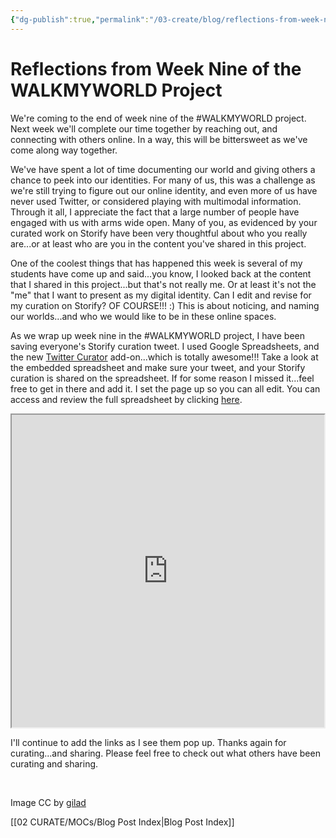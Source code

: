 ```yaml
---
{"dg-publish":true,"permalink":"/03-create/blog/reflections-from-week-nine-of-the-walkmyworld-project/","title":"Reflections from Week Nine of the #WALKMYWORLD Project","tags":["walkmyworld"]}
---
```


# Reflections from Week Nine of the WALKMYWORLD Project

We're coming to the end of week nine of the #WALKMYWORLD project. Next week we'll complete our time together by reaching out, and connecting with others online. In a way, this will be bittersweet as we've come along way together.

We've have spent a lot of time documenting our world and giving others a chance to peek into our identities. For many of us, this was a challenge as we're still trying to figure out our online identity, and even more of us have never used Twitter, or considered playing with multimodal information. Through it all, I appreciate the fact that a large number of people have engaged with us with arms wide open. Many of you, as evidenced by your curated work on Storify have been very thoughtful about who you really are...or at least who are you in the content you've shared in this project.

One of the coolest things that has happened this week is several of my students have come up and said...you know, I looked back at the content that I shared in this project...but that's not really me. Or at least it's not the "me" that I want to present as my digital identity. Can I edit and revise for my curation on Storify? OF COURSE!!! :) This is about noticing, and naming our worlds...and who we would like to be in these online spaces.

As we wrap up week nine in the #WALKMYWORLD project, I have been saving everyone's Storify curation tweet. I used Google Spreadsheets, and the new [Twitter Curator](https://chrome.google.com/webstore/detail/twitter-curator/hodbfgbgmlpghbijbelkdmgjocohhhkp) add-on...which is totally awesome!!! Take a look at the embedded spreadsheet and make sure your tweet, and your Storify curation is shared on the spreadsheet. If for some reason I missed it...feel free to get in there and add it. I set the page up so you can all edit. You can access and review the full spreadsheet by clicking [here](https://docs.google.com/spreadsheets/d/1dPpUGkVcEpgewx21loaWMaQvQctGod8M-UNkm49Fof8/edit?usp=sharing).

<iframe src="https://docs.google.com/spreadsheets/d/1dPpUGkVcEpgewx21loaWMaQvQctGod8M-UNkm49Fof8/pubhtml?widget=true&amp;headers=false" height="500" width="500"></iframe>

I'll continue to add the links as I see them pop up. Thanks again for curating...and sharing. Please feel free to check out what others have been curating and sharing.

 

Image CC by [gilad](http://www.deviantart.com/art/Walking-on-Clouds-42921568)

[[02 CURATE/MOCs/Blog Post Index\|Blog Post Index]]